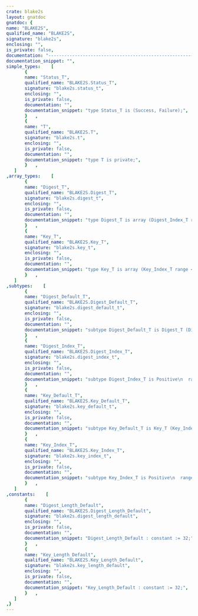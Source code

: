 ```yaml
---
crate: blake2s
layout: gnatdoc
gnatdoc: {
name: "BLAKE2S",
qualified_name: "BLAKE2S",
signature: "blake2s",
enclosing: "",
is_private: false,
documentation: "----------------------------------------------------------------------------\n  Copyright (c) 2021, Lev Kujawski.\n\n  Permission is hereby granted, free of charge, to any person obtaining a\n  copy of this software and associated documentation files (the \"Software\")\n  to deal in the Software without restriction, including without limitation\n  the rights to use, copy, modify, merge, publish, distribute, sublicense,\n  and sell copies of the Software, and to permit persons to whom the\n  Software is furnished to do so.\n\n  THE SOFTWARE IS PROVIDED \"AS IS\", WITHOUT WARRANTY OF ANY KIND, EXPRESS OR\n  IMPLIED, INCLUDING BUT NOT LIMITED TO THE WARRANTIES OF MERCHANTABILITY,\n  FITNESS FOR A PARTICULAR PURPOSE AND NONINFRINGEMENT. IN NO EVENT SHALL\n  THE AUTHORS OR COPYRIGHT HOLDERS BE LIABLE FOR ANY CLAIM, DAMAGES OR OTHER\n  LIABILITY, WHETHER IN AN ACTION OF CONTRACT, TORT OR OTHERWISE, ARISING\n  FROM, OUT OF OR IN CONNECTION WITH THE SOFTWARE OR THE USE OR OTHER\n  DEALINGS IN THE SOFTWARE.\n\n  SPDX-License-Identifier: MIT-0\n\n  File:          blake2s.ads (Ada Package Specification)\n  Language:      SPARK83 [1] subset of Ada (1987) [2]\n  Author:        Lev Kujawski\n  Description:   Implementation of the BLAKE2s hash function [3]\n\n  References:\n  [1] SPARK Team, SPARK83 - The SPADE Ada83 Kernel, Altran Praxis, 17 Oct.\n      2011.\n  [2] Programming languages - Ada, ISO/IEC 8652:1987, 15 Jun. 1987.\n  [3] M-J. Saarinen and J-P. Aumasson, \"The BLAKE2 Cryptographic Hash and\n      Message Authentication Code (MAC),\" RFC 7693, Nov. 2015.\n----------------------------------------------------------------------------",
documentation_snippet: "",
simple_types:    [
       {
       name: "Status_T",
       qualified_name: "BLAKE2S.Status_T",
       signature: "blake2s.status_t",
       enclosing: "",
       is_private: false,
       documentation: "",
       documentation_snippet: "type Status_T is (Success, Failure);",
       }   ,
       {
       name: "T",
       qualified_name: "BLAKE2S.T",
       signature: "blake2s.t",
       enclosing: "",
       is_private: false,
       documentation: "",
       documentation_snippet: "type T is private;",
       }   ,
   ]
,array_types:    [
       {
       name: "Digest_T",
       qualified_name: "BLAKE2S.Digest_T",
       signature: "blake2s.digest_t",
       enclosing: "",
       is_private: false,
       documentation: "",
       documentation_snippet: "type Digest_T is array (Digest_Index_T range <>) of Octets.T;",
       }   ,
       {
       name: "Key_T",
       qualified_name: "BLAKE2S.Key_T",
       signature: "blake2s.key_t",
       enclosing: "",
       is_private: false,
       documentation: "",
       documentation_snippet: "type Key_T is array (Key_Index_T range <>) of Octets.T;",
       }   ,
   ]
,subtypes:    [
       {
       name: "Digest_Default_T",
       qualified_name: "BLAKE2S.Digest_Default_T",
       signature: "blake2s.digest_default_t",
       enclosing: "",
       is_private: false,
       documentation: "",
       documentation_snippet: "subtype Digest_Default_T is Digest_T (Digest_Index_T);",
       }   ,
       {
       name: "Digest_Index_T",
       qualified_name: "BLAKE2S.Digest_Index_T",
       signature: "blake2s.digest_index_t",
       enclosing: "",
       is_private: false,
       documentation: "",
       documentation_snippet: "subtype Digest_Index_T is Positive\n  range Positive'First .. Digest_Length_Default;",
       }   ,
       {
       name: "Key_Default_T",
       qualified_name: "BLAKE2S.Key_Default_T",
       signature: "blake2s.key_default_t",
       enclosing: "",
       is_private: false,
       documentation: "",
       documentation_snippet: "subtype Key_Default_T is Key_T (Key_Index_T);",
       }   ,
       {
       name: "Key_Index_T",
       qualified_name: "BLAKE2S.Key_Index_T",
       signature: "blake2s.key_index_t",
       enclosing: "",
       is_private: false,
       documentation: "",
       documentation_snippet: "subtype Key_Index_T is Positive\n  range Positive'First .. Key_Length_Default;",
       }   ,
   ]
,constants:    [
       {
       name: "Digest_Length_Default",
       qualified_name: "BLAKE2S.Digest_Length_Default",
       signature: "blake2s.digest_length_default",
       enclosing: "",
       is_private: false,
       documentation: "",
       documentation_snippet: "Digest_Length_Default : constant := 32;",
       }   ,
       {
       name: "Key_Length_Default",
       qualified_name: "BLAKE2S.Key_Length_Default",
       signature: "blake2s.key_length_default",
       enclosing: "",
       is_private: false,
       documentation: "",
       documentation_snippet: "Key_Length_Default : constant := 32;",
       }   ,
   ]
,}
---
```

